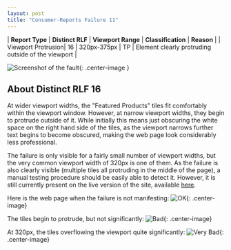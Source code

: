 ```yaml
---
layout: post
title: "Consumer-Reports Failure 11"
---
```

| **Report Type** | **Distinct RLF** | **Viewport Range** | **Classification** | **Reason** |
| Viewport Protrusion| 16 | 320px-375px | TP | Element clearly protruding outside of the viewport | 

![Screenshot of the fault](../../../assets/images/Consumer-Reports/fault11/viewportOverflowWidth347.png){: .center-image }

## About Distinct RLF 16

At wider viewport widths, the "Featured Products" tiles fit comfortably within the viewport window. However, at narrow viewport widths, they begin to protrude outside of it. While initially this means just obscuring the white space on the right hand side of the tiles, as the viewport narrows further text begins to become obscured, making the web page look considerably less professional.

The failure is only visible for a fairly small number of viewport widths, but the very common viewport width of 320px is one of them. As the failure is also clearly visible (multiple tiles all protruding in the middle of the page), a manual testing procedure should be easily able to detect it. However, it is still currently present on the live version of the site, available [here](http://bugmenot.com/).

Here is the web page when the failure is not manifesting:
![OK](../../../assets/good-bad/rlf16/ok.png){: .center-image}

The tiles begin to protrude, but not significantly:
![Bad](../../../assets/good-bad/rlf16/bad.png){: .center-image}

At 320px, the tiles overflowing the viewport quite significantly:
![Very Bad](../../../assets/good-bad/rlf16/verybad.png){: .center-image}
